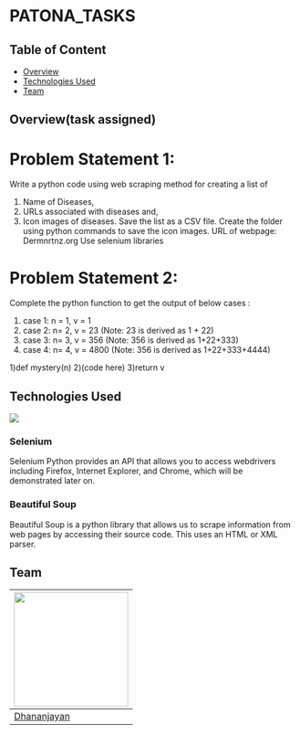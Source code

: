 # PATONA_TASKS

## Table of Content
  * [Overview](#overview)
  * [Technologies Used](#technologies-used)
  * [Team](#team)

## Overview(task assigned)
# Problem Statement 1:
Write a python code using web scraping method for creating a list of
1) Name of Diseases,
2) URLs associated with diseases and,
3) Icon images of diseases.
Save the list as a CSV file.
Create the folder using python commands to save the icon images.
URL of webpage: Dermnrtnz.org
Use selenium libraries

# Problem Statement 2:
Complete the python function to get the output of below cases :
1) case 1: n = 1, v = 1
2) case 2: n= 2, v = 23 (Note: 23 is derived as 1 + 22)
3) case 3: n= 3, v = 356 (Note: 356 is derived as 1+22+333)
4) case 4: n= 4, v = 4800 (Note: 356 is derived as 1+22+333+4444)

1)def mystery(n)
 2)(code here)
3)return v

## Technologies Used
![](https://forthebadge.com/images/badges/made-with-python.svg)

### Selenium
Selenium Python provides an API that allows you to access webdrivers including Firefox, Internet Explorer, and Chrome, which will be demonstrated later on.

### Beautiful Soup
Beautiful Soup is a python library that allows us to scrape information from web pages by accessing their source code. This uses an HTML or XML parser.
## Team
[<img target="_blank" src="https://avatars1.githubusercontent.com/u/71431013?s=400&u=75dd4c7e7d0901bc0b7cedbe9c3d7201188ec37f&v=4" width=200>](https://www.linkedin.com/in/dhananjayan-r-1b91b1148/) |
-|
[Dhananjayan](https://www.linkedin.com/in/dhananjayan-r-1b91b1148/) |)
